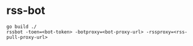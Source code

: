 # rss-bot

````shell
go build ./
rssbot -toen=<bot-token> -botproxy=<bot-proxy-url> -rssproxy=<rss-pull-proxy-url>